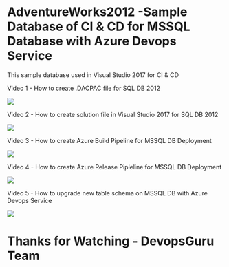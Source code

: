 # AdventureWorks2012 -Sample Database of CI & CD for MSSQL Database with Azure Devops Service

This sample database used in Visual Studio 2017 for CI & CD

Video 1 - How to create .DACPAC file for SQL DB 2012

[![](http://img.youtube.com/vi/QfcCK21209o/0.jpg)](http://www.youtube.com/watch?v=QfcCK21209o "")

Video 2 - How to create solution file in Visual Studio 2017 for SQL DB 2012

[![](http://img.youtube.com/vi/HOtUff5dd0E/0.jpg)](http://www.youtube.com/watch?v=HOtUff5dd0E "")

Video 3 - How to create Azure Build Pipeline for MSSQL DB Deployment

[![](http://img.youtube.com/vi/bzDXEAaKtmY/0.jpg)](http://www.youtube.com/watch?v=bzDXEAaKtmY "")

Video 4 - How to create Azure Release Pipleline for MSSQL DB Deployment

[![](http://img.youtube.com/vi/TzEKwM3MnOA/0.jpg)](http://www.youtube.com/watch?v=TzEKwM3MnOA "")

Video 5 - How to upgrade new table schema on MSSQL DB with Azure Devops Service

[![](http://img.youtube.com/vi/TAJ6D-LNZ84/0.jpg)](http://www.youtube.com/watch?v=TAJ6D-LNZ84 "")

# Thanks for Watching - DevopsGuru Team



